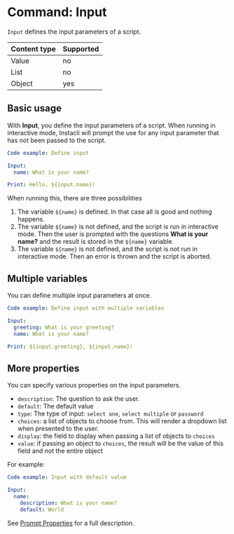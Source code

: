 # Command: Input

`Input` defines the input parameters of a script.

| Content type | Supported |
|--------------|-----------|
| Value        | no        |
| List         | no        |
| Object       | yes       |

## Basic usage

With **Input**, you define the input parameters of a script. When running in interactive mode, Instacli will prompt the
use for any input parameter that has not
been passed to the script.

<!-- run before code example
${input}:
   name: world
-->

```yaml
Code example: Define input

Input:
  name: What is your name?

Print: Hello, ${input.name}!
```

When running this, there are three possibilities

1. The variable `${name}` is defined. In that case all is good and nothing happens.
2. The variable `${name}` is not defined, and the script is run in interactive mode. Then the user is prompted with the
   questions **What is your name?** and the
   result is stored in the `${name}` variable.
3. The variable `${name}` is not defined, and the script is not run in interactive mode. Then an error is thrown and the
   script is aborted.

## Multiple variables

You can define multiple input parameters at once.

<!-- run before code example
${input}:
   greeting: Hello
   name: world
-->

```yaml
Code example: Define input with multiple variables

Input:
  greeting: What is your greeting?
  name: What is your name?

Print: ${input.greeting}, ${input.name}!
```

## More properties

You can specify various properties on the input parameters.

* `description`: The question to ask the user.
* `default`: The default value
* `type`: The type of input: `select one`, `select multiple` or `password`
* `choices`: a list of objects to choose from. This will render a dropdown list when presented to the user.
* `display`: the field to display when passing a list of objects to `choices`
* `value`: if passing an object to `choices`, the result will be the value of this field and not the entire object

For example:

```yaml
Code example: Input with default value

Input:
  name:
    description: What is your name?
    default: World
```

See [Prompt Properties](../user-interaction/Prompt.md#prompt-properties) for a full description.